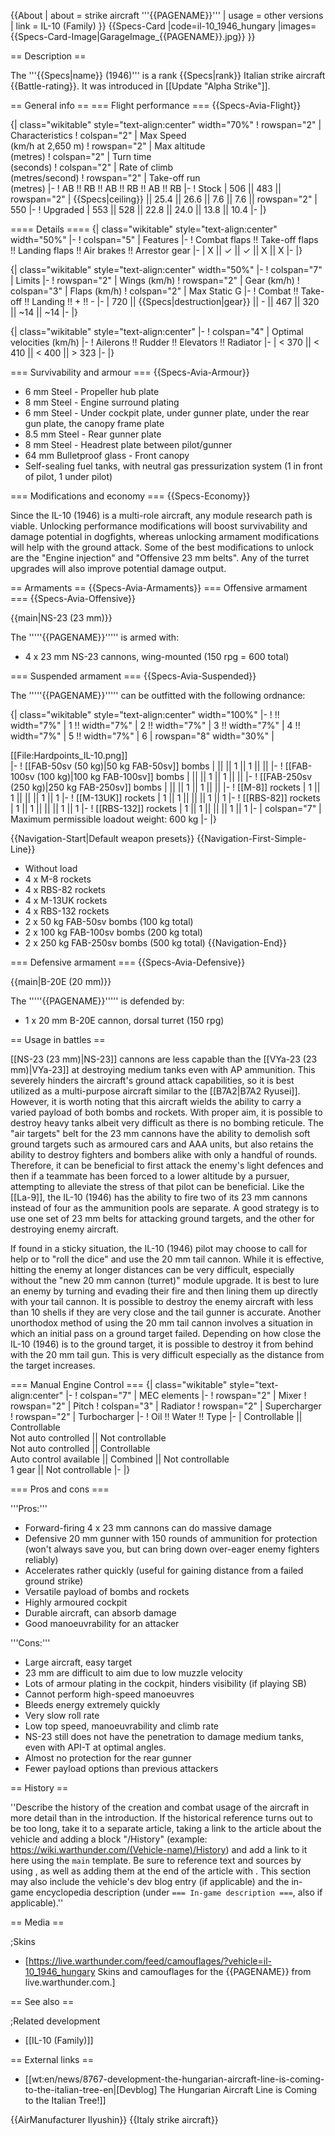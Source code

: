 {{About
| about = strike aircraft '''{{PAGENAME}}'''
| usage = other versions
| link = IL-10 (Family)
}}
{{Specs-Card
|code=il-10_1946_hungary
|images={{Specs-Card-Image|GarageImage_{{PAGENAME}}.jpg}}
}}

== Description ==
<!-- ''In the description, the first part should be about the history of and the creation and combat usage of the aircraft, as well as its key features. In the second part, tell the reader about the aircraft in the game. Insert a screenshot of the vehicle, so that if the novice player does not remember the vehicle by name, he will immediately understand what kind of vehicle the article is talking about.'' -->
The '''{{Specs|name}} (1946)''' is a rank {{Specs|rank}} Italian strike aircraft {{Battle-rating}}. It was introduced in [[Update "Alpha Strike"]].

== General info ==
=== Flight performance ===
{{Specs-Avia-Flight}}
<!-- ''Describe how the aircraft behaves in the air. Speed, manoeuvrability, acceleration and allowable loads - these are the most important characteristics of the vehicle.'' -->

{| class="wikitable" style="text-align:center" width="70%"
! rowspan="2" | Characteristics
! colspan="2" | Max Speed<br>(km/h at 2,650 m)
! rowspan="2" | Max altitude<br>(metres)
! colspan="2" | Turn time<br>(seconds)
! colspan="2" | Rate of climb<br>(metres/second)
! rowspan="2" | Take-off run<br>(metres)
|-
! AB !! RB !! AB !! RB !! AB !! RB
|-
! Stock
| 506 || 483 || rowspan="2" | {{Specs|ceiling}} || 25.4 || 26.6 || 7.6 || 7.6 || rowspan="2" | 550
|-
! Upgraded
| 553 || 528 || 22.8 || 24.0 || 13.8 || 10.4
|-
|}

==== Details ====
{| class="wikitable" style="text-align:center" width="50%"
|-
! colspan="5" | Features
|-
! Combat flaps !! Take-off flaps !! Landing flaps !! Air brakes !! Arrestor gear
|-
| X || ✓ || ✓ || X || X     <!-- ✓ -->
|-
|}

{| class="wikitable" style="text-align:center" width="50%"
|-
! colspan="7" | Limits
|-
! rowspan="2" | Wings (km/h)
! rowspan="2" | Gear (km/h)
! colspan="3" | Flaps (km/h)
! colspan="2" | Max Static G
|-
! Combat !! Take-off !! Landing !! + !! -
|-
| 720 <!-- {{Specs|destruction|body}} --> || {{Specs|destruction|gear}} || - || 467 || 320 || ~14 || ~14
|-
|}

{| class="wikitable" style="text-align:center"
|-
! colspan="4" | Optimal velocities (km/h)
|-
! Ailerons !! Rudder !! Elevators !! Radiator
|-
| < 370 || < 410 || < 400 || > 323
|-
|}

=== Survivability and armour ===
{{Specs-Avia-Armour}}
<!-- ''Examine the survivability of the aircraft. Note how vulnerable the structure is and how secure the pilot is, whether the fuel tanks are armoured, etc. Describe the armour, if there is any, and also mention the vulnerability of other critical aircraft systems.'' -->

* 6 mm Steel - Propeller hub plate
* 8 mm Steel - Engine surround plating
* 6 mm Steel - Under cockpit plate, under gunner plate, under the rear gun plate, the canopy frame plate
* 8.5 mm Steel - Rear gunner plate
* 8 mm Steel - Headrest plate between pilot/gunner
* 64 mm Bulletproof glass - Front canopy
* Self-sealing fuel tanks, with neutral gas pressurization system (1 in front of pilot, 1 under pilot)

=== Modifications and economy ===
{{Specs-Economy}}

Since the IL-10 (1946) is a multi-role aircraft, any module research path is viable. Unlocking performance modifications will boost survivability and damage potential in dogfights, whereas unlocking armament modifications will help with the ground attack. Some of the best modifications to unlock are the "Engine injection" and "Offensive 23 mm belts". Any of the turret upgrades will also improve potential damage output.

== Armaments ==
{{Specs-Avia-Armaments}}
=== Offensive armament ===
{{Specs-Avia-Offensive}}
<!-- ''Describe the offensive armament of the aircraft, if any. Describe how effective the cannons and machine guns are in a battle, and also what belts or drums are better to use. If there is no offensive weaponry, delete this subsection.'' -->
{{main|NS-23 (23 mm)}}

The '''''{{PAGENAME}}''''' is armed with:

* 4 x 23 mm NS-23 cannons, wing-mounted (150 rpg = 600 total)

=== Suspended armament ===
{{Specs-Avia-Suspended}}
<!-- ''Describe the aircraft's suspended armament: additional cannons under the wings, bombs, rockets and torpedoes. This section is especially important for bombers and attackers. If there is no suspended weaponry remove this subsection.'' -->

The '''''{{PAGENAME}}''''' can be outfitted with the following ordnance:

{| class="wikitable" style="text-align:center" width="100%"
|-
! !! width="7%" | 1 !! width="7%" | 2 !! width="7%" | 3 !! width="7%" | 4 !! width="7%" | 5 !! width="7%" | 6
| rowspan="8" width="30%" | <div class="ttx-image">[[File:Hardpoints_IL-10.png]]</div>
|-
! [[FAB-50sv (50 kg)|50 kg FAB-50sv]] bombs
| || || 1 || 1 || ||
|-
! [[FAB-100sv (100 kg)|100 kg FAB-100sv]] bombs
| || || 1 || 1 || ||
|-
! [[FAB-250sv (250 kg)|250 kg FAB-250sv]] bombs
| || || 1 || 1 || ||
|-
! [[M-8]] rockets
| 1 || 1 || || || 1 || 1
|-
! [[M-13UK]] rockets
| 1 || 1 || || || 1 || 1
|-
! [[RBS-82]] rockets
| 1 || 1 || || || 1 || 1
|-
! [[RBS-132]] rockets
| 1 || 1 || || || 1 || 1
|-
| colspan="7" | Maximum permissible loadout weight: 600 kg
|-
|}

{{Navigation-Start|Default weapon presets}}
{{Navigation-First-Simple-Line}}
* Without load
* 4 x M-8 rockets
* 4 x RBS-82 rockets
* 4 x M-13UK rockets
* 4 x RBS-132 rockets
* 2 x 50 kg FAB-50sv bombs (100 kg total)
* 2 x 100 kg FAB-100sv bombs (200 kg total)
* 2 x 250 kg FAB-250sv bombs (500 kg total)
{{Navigation-End}}

=== Defensive armament ===
{{Specs-Avia-Defensive}}
<!-- ''Defensive armament with turret machine guns or cannons, crewed by gunners. Examine the number of gunners and what belts or drums are better to use. If defensive weaponry is not available, remove this subsection.'' -->
{{main|B-20E (20 mm)}}

The '''''{{PAGENAME}}''''' is defended by:

* 1 x 20 mm B-20E cannon, dorsal turret (150 rpg)

== Usage in battles ==
<!-- ''Describe the tactics of playing in the aircraft, the features of using aircraft in a team and advice on tactics. Refrain from creating a "guide" - do not impose a single point of view, but instead, give the reader food for thought. Examine the most dangerous enemies and give recommendations on fighting them. If necessary, note the specifics of the game in different modes (AB, RB, SB).'' -->
[[NS-23 (23 mm)|NS-23]] cannons are less capable than the [[VYa-23 (23 mm)|VYa-23]] at destroying medium tanks even with AP ammunition. This severely hinders the aircraft's ground attack capabilities, so it is best utilized as a multi-purpose aircraft similar to the [[B7A2|B7A2 Ryusei]]. However, it is worth noting that this aircraft wields the ability to carry a varied payload of both bombs and rockets. With proper aim, it is possible to destroy heavy tanks albeit very difficult as there is no bombing reticule. The "air targets" belt for the 23 mm cannons have the ability to demolish soft ground targets such as armoured cars and AAA units, but also retains the ability to destroy fighters and bombers alike with only a handful of rounds. Therefore, it can be beneficial to first attack the enemy's light defences and then if a teammate has been forced to a lower altitude by a pursuer, attempting to alleviate the stress of that pilot can be beneficial. Like the [[La-9]], the IL-10 (1946) has the ability to fire two of its 23 mm cannons instead of four as the ammunition pools are separate. A good strategy is to use one set of 23 mm belts for attacking ground targets, and the other for destroying enemy aircraft.

If found in a sticky situation, the IL-10 (1946) pilot may choose to call for help or to "roll the dice" and use the 20 mm tail cannon. While it is effective, hitting the enemy at longer distances can be very difficult, especially without the "new 20 mm cannon (turret)" module upgrade. It is best to lure an enemy by turning and evading their fire and then lining them up directly with your tail cannon. It is possible to destroy the enemy aircraft with less than 10 shells if they are very close and the tail gunner is accurate. Another unorthodox method of using the 20 mm tail cannon involves a situation in which an initial pass on a ground target failed. Depending on how close the IL-10 (1946) is to the ground target, it is possible to destroy it from behind with the 20 mm tail gun. This is very difficult especially as the distance from the target increases.

=== Manual Engine Control ===
{| class="wikitable" style="text-align:center"
|-
! colspan="7" | MEC elements
|-
! rowspan="2" | Mixer
! rowspan="2" | Pitch
! colspan="3" | Radiator
! rowspan="2" | Supercharger
! rowspan="2" | Turbocharger
|-
! Oil !! Water !! Type
|-
| Controllable || Controllable<br>Not auto controlled || Not controllable<br>Not auto controlled || Controllable<br>Auto control available || Combined || Not controllable<br>1 gear || Not controllable
|-
|}

=== Pros and cons ===
<!-- ''Summarise and briefly evaluate the vehicle in terms of its characteristics and combat effectiveness. Mark its pros and cons in the bulleted list. Try not to use more than 6 points for each of the characteristics. Avoid using categorical definitions such as "bad", "good" and the like - use substitutions with softer forms such as "inadequate" and "effective".'' -->

'''Pros:'''

* Forward-firing 4 x 23 mm cannons can do massive damage
* Defensive 20 mm gunner with 150 rounds of ammunition for protection (won't always save you, but can bring down over-eager enemy fighters reliably)
* Accelerates rather quickly (useful for gaining distance from a failed ground strike)
* Versatile payload of bombs and rockets
* Highly armoured cockpit
* Durable aircraft, can absorb damage
* Good manoeuvrability for an attacker

'''Cons:'''

* Large aircraft, easy target
* 23 mm are difficult to aim due to low muzzle velocity
* Lots of armour plating in the cockpit, hinders visibility (if playing SB)
* Cannot perform high-speed manoeuvres
* Bleeds energy extremely quickly
* Very slow roll rate
* Low top speed, manoeuvrability and climb rate
* NS-23 still does not have the penetration to damage medium tanks, even with API-T at optimal angles.
* Almost no protection for the rear gunner
* Fewer payload options than previous attackers

== History ==
<!-- ''Describe the history of the creation and combat usage of the aircraft in more detail than in the introduction. If the historical reference turns out to be too long, take it to a separate article, taking a link to the article about the vehicle and adding a block "/History" (example: <nowiki>https://wiki.warthunder.com/(Vehicle-name)/History</nowiki>) and add a link to it here using the <code>main</code> template. Be sure to reference text and sources by using <code><nowiki><ref></ref></nowiki></code>, as well as adding them at the end of the article with <code><nowiki><references /></nowiki></code>. This section may also include the vehicle's dev blog entry (if applicable) and the in-game encyclopedia description (under <code><nowiki>=== In-game description ===</nowiki></code>, also if applicable).'' -->
''Describe the history of the creation and combat usage of the aircraft in more detail than in the introduction. If the historical reference turns out to be too long, take it to a separate article, taking a link to the article about the vehicle and adding a block "/History" (example: <nowiki>https://wiki.warthunder.com/(Vehicle-name)/History</nowiki>) and add a link to it here using the <code>main</code> template. Be sure to reference text and sources by using <code><nowiki><ref></ref></nowiki></code>, as well as adding them at the end of the article with <code><nowiki><references /></nowiki></code>. This section may also include the vehicle's dev blog entry (if applicable) and the in-game encyclopedia description (under <code><nowiki>=== In-game description ===</nowiki></code>, also if applicable).''

== Media ==
<!-- ''Excellent additions to the article would be video guides, screenshots from the game, and photos.'' -->

;Skins
* [https://live.warthunder.com/feed/camouflages/?vehicle=il-10_1946_hungary Skins and camouflages for the {{PAGENAME}} from live.warthunder.com.]

== See also ==
<!-- ''Links to the articles on the War Thunder Wiki that you think will be useful for the reader, for example:''
* ''reference to the series of the aircraft;''
* ''links to approximate analogues of other nations and research trees.'' -->

;Related development
* [[IL-10 (Family)]]

== External links ==
<!-- ''Paste links to sources and external resources, such as:''
* ''topic on the official game forum;''
* ''other literature.'' -->

* [[wt:en/news/8767-development-the-hungarian-aircraft-line-is-coming-to-the-italian-tree-en|[Devblog] The Hungarian Aircraft Line is Coming to the Italian Tree!]]

{{AirManufacturer Ilyushin}}
{{Italy strike aircraft}}